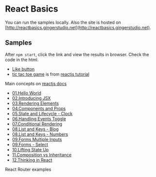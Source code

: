 # React Basics

You can run the samples locally. Also the site is hosted on [http://reactbasics.gingerstudio.net](http://reactbasics.gingerstudio.net).

## Samples

After `npm start`, click the link and view the results in browser. Check the code in the html.

- [Like button](http://localhost:3000/samples/like_button.html)
- [tic tac toe game](http://localhost:3000/samples/tictactoe.html) is from [reactjs tutorial](https://reactjs.org/tutorial/tutorial.html)

Main concepts on [reactjs docs](https://reactjs.org/docs/)

- [01.Hello World](http://localhost:3000/mainconcepts/01.HelloWorld.html)
- [02.Introducing JSX](http://localhost:3000/mainconcepts/02.IntroducingJSX.html)
- [03.Rendering Elements](http://localhost:3000/mainconcepts/03.RenderingElements.html)
- [04.Components and Props](http://localhost:3000/mainconcepts/04.ComponentsAndProps.html)
- [05.State and Lifecycle - Clock](http://localhost:3000/mainconcepts/05.StateAndLifecycleClock.html)
- [06.Handling Events Toggle](http://localhost:3000/mainconcepts/06.HandlingEventsToggle.html)
- [07.Conditional Rendering](http://localhost:3000/mainconcepts/07.ConditionalRendering.html)
- [08.List and Keys - Blog](http://localhost:3000/mainconcepts/08.ListAndKeysBlog.html)
- [08.List and Keys - Numbers](http://localhost:3000/mainconcepts/08.ListAndKeysNumbers.html)
- [09.Forms Multiple Inputs](http://localhost:3000/mainconcepts/09.FormsMultipleInputs.html)
- [09.Forms - Select](http://localhost:3000/mainconcepts/09.FormsSelect.html)
- [10.Lifting State Up](http://localhost:3000/mainconcepts/10.LiftingStateUp.html)
- [11.Composition vs Inheritance](http://localhost:3000/mainconcepts/11.CompositionVsInheritance.html)
- [12.Thinking in React](http://localhost:3000/mainconcepts/12.ThinkingInReact.html)

React Router examples
